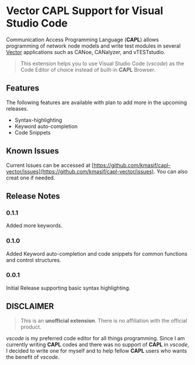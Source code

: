 # Vector CAPL Support for Visual Studio Code

Communication Access Programming Language (**CAPL**) allows programming of network node models and write test modules in several [Vector](https://vector.com) applications such as CANoe, CANalyzer, and vTESTstudio.

>This extension helps you to use Visual Studio Code (*vscode*) as the Code Editor of choice instead of built-in **CAPL** Browser.

## Features

The following features are available with plan to add more in the upcoming releases.

* Syntax-highlighting
* Keyword auto-completion
* Code Snippets

## Known Issues

Current Issues can be accessed at  [https://github.com/kmasif/capl-vector/issues](https://github.com/kmasif/capl-vector/issues). You can also creat one if needed.

## Release Notes

### 0.1.1

Added more keywords.

### 0.1.0

Added Keyword auto-completion and code snippets for common functions and control structures.

### 0.0.1

Initial Release supporting basic syntax highlighting.

## DISCLAIMER

>This is an **unofficial extension**. There is no affiliation with the official product.

*vscode* is my preferred code editor for all things programming. Since I am currently writing **CAPL** codes and there was no support of **CAPL** in *vscode*, I decided to write one for myself and to help fellow **CAPL** users who wants the benefit of *vscode*.